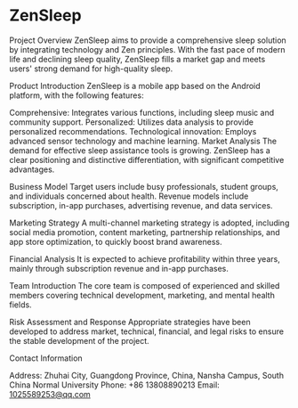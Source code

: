 # ZenSleep
Project Overview ZenSleep aims to provide a comprehensive sleep solution by integrating technology and Zen principles. With the fast pace of modern life and declining sleep quality, ZenSleep fills a market gap and meets users' strong demand for high-quality sleep.

Product Introduction ZenSleep is a mobile app based on the Android platform, with the following features:

Comprehensive: Integrates various functions, including sleep music and community support.
Personalized: Utilizes data analysis to provide personalized recommendations.
Technological innovation: Employs advanced sensor technology and machine learning.
Market Analysis The demand for effective sleep assistance tools is growing. ZenSleep has a clear positioning and distinctive differentiation, with significant competitive advantages.

Business Model Target users include busy professionals, student groups, and individuals concerned about health. Revenue models include subscription, in-app purchases, advertising revenue, and data services.

Marketing Strategy A multi-channel marketing strategy is adopted, including social media promotion, content marketing, partnership relationships, and app store optimization, to quickly boost brand awareness.

Financial Analysis It is expected to achieve profitability within three years, mainly through subscription revenue and in-app purchases.

Team Introduction The core team is composed of experienced and skilled members covering technical development, marketing, and mental health fields.

Risk Assessment and Response Appropriate strategies have been developed to address market, technical, financial, and legal risks to ensure the stable development of the project.

Contact Information

Address: Zhuhai City, Guangdong Province, China, Nansha Campus, South China Normal University
Phone: +86 13808890213
Email: 1025589253@qq.com
